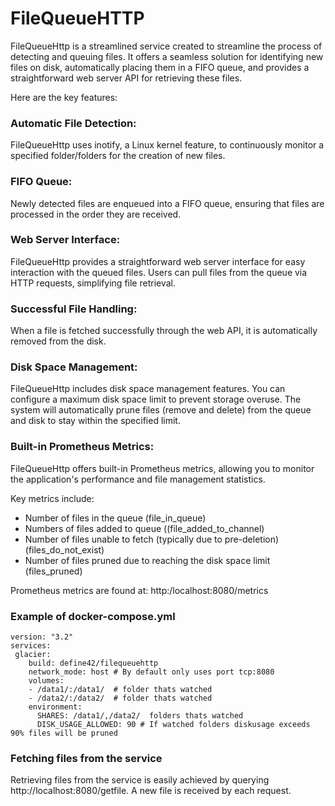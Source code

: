 # FileQueueHTTP

FileQueueHttp is a streamlined service created to streamline the process of detecting and queuing files. It offers a seamless solution for identifying new files on disk, automatically placing them in a FIFO queue, and provides a straightforward web server API for retrieving these files.

Here are the key features:

### Automatic File Detection:
FileQueueHttp uses inotify, a Linux kernel feature, to continuously monitor a specified folder/folders for the creation of new files.

### FIFO Queue:
Newly detected files are enqueued into a FIFO queue, ensuring that files are processed in the order they are received.

### Web Server Interface:
FileQueueHttp provides a straightforward web server interface for easy interaction with the queued files.
Users can pull files from the queue via HTTP requests, simplifying file retrieval.

### Successful File Handling:
When a file is fetched successfully through the web API, it is automatically removed  from the disk.

### Disk Space Management:
FileQueueHttp includes disk space management features.
You can configure a maximum disk space limit to prevent storage overuse.
The system will automatically prune files (remove and delete) from the queue and disk to stay within the specified limit.

### Built-in Prometheus Metrics:
FileQueueHttp offers built-in Prometheus metrics, allowing you to monitor the application's performance and file management statistics.

Key metrics include:
* Number of files in the queue (file_in_queue)
* Numbers of files added to queue ((file_added_to_channel) 
* Number of files unable to fetch (typically due to pre-deletion) (files_do_not_exist)
* Number of files pruned due to reaching the disk space limit (files_pruned)

 Prometheus metrics are found at: http:/localhost:8080/metrics

### Example of docker-compose.yml
```
version: "3.2"
services:
 glacier:
    build: define42/filequeuehttp
    network_mode: host # By default only uses port tcp:8080
    volumes:
    - /data1/:/data1/  # folder thats watched
    - /data2/:/data2/  # folder thats watched
    environment:
      SHARES: /data1/,/data2/  folders thats watched
      DISK_USAGE_ALLOWED: 90 # If watched folders diskusage exceeds 90% files will be pruned
```

### Fetching files from the service
Retrieving files from the service is easily achieved by querying http://localhost:8080/getfile. A new file is received by each request.
